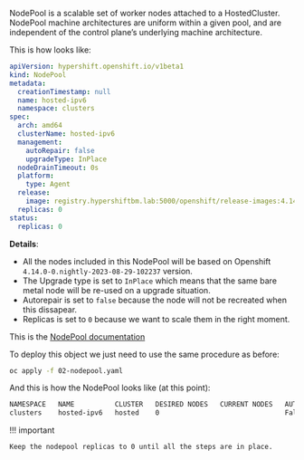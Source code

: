 NodePool is a scalable set of worker nodes attached to a HostedCluster. NodePool machine architectures are uniform within a given pool, and are independent of the control plane’s underlying machine architecture.

This is how looks like:

```yaml
apiVersion: hypershift.openshift.io/v1beta1
kind: NodePool
metadata:
  creationTimestamp: null
  name: hosted-ipv6
  namespace: clusters
spec:
  arch: amd64
  clusterName: hosted-ipv6
  management:
    autoRepair: false
    upgradeType: InPlace
  nodeDrainTimeout: 0s
  platform:
    type: Agent
  release:
    image: registry.hypershiftbm.lab:5000/openshift/release-images:4.14.0-0.nightly-2023-08-29-102237 ## CHANGE THIS!!
  replicas: 0
status:
  replicas: 0
```

**Details**:

- All the nodes included in this NodePool will be based on Openshift `4.14.0-0.nightly-2023-08-29-102237` version.
- The Upgrade type is set to `InPlace` which means that the same bare metal node will be re-used on a upgrade situation.
- Autorepair is set to `false` because the node will not be recreated when this dissapear.
- Replicas is set to `0` because we want to scale them in the right moment.

This is the [NodePool documentation](https://hypershift-docs.netlify.app/reference/api/#hypershift.openshift.io%2fv1beta1)

To deploy this object we just need to use the same procedure as before:

```bash
oc apply -f 02-nodepool.yaml
```

And this is how the NodePool looks like (at this point):

```bash
NAMESPACE   NAME          CLUSTER   DESIRED NODES   CURRENT NODES   AUTOSCALING   AUTOREPAIR   VERSION                              UPDATINGVERSION   UPDATINGCONFIG   MESSAGE
clusters    hosted-ipv6   hosted    0                               False         False        4.14.0-0.nightly-2023-08-29-102237
```

!!! important

    Keep the nodepool replicas to 0 until all the steps are in place.